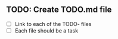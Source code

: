 ## TODO: Create TODO.md file
- [ ] Link to each of the TODO- files
- [ ] Each file should be a task
